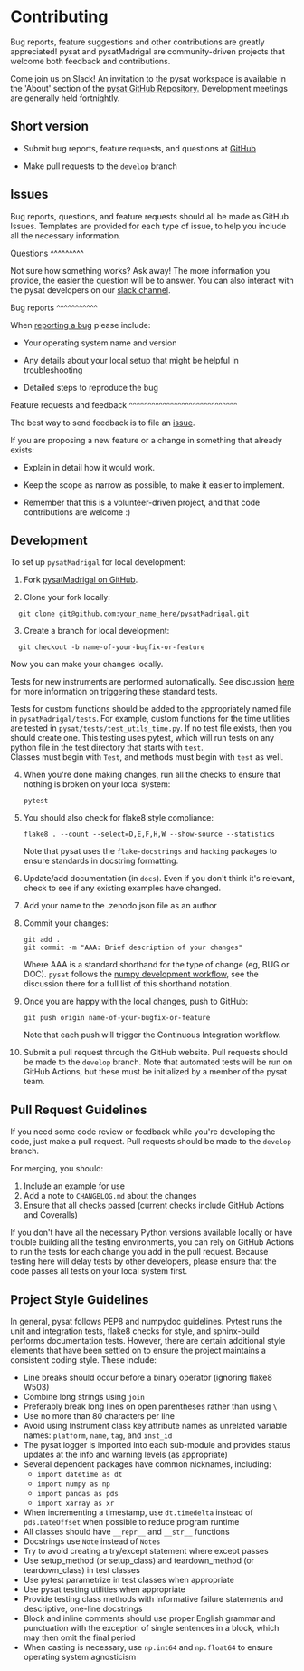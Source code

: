 Contributing
============

Bug reports, feature suggestions and other contributions are greatly
appreciated!  pysat and pysatMadrigal are community-driven projects that
welcome both feedback and contributions.

Come join us on Slack! An invitation to the pysat workspace is available
in the 'About' section of the
[pysat GitHub Repository.](https://github.com/pysat/pysat) Development meetings
are generally held fortnightly.

Short version
-------------

* Submit bug reports, feature requests, and questions at
[GitHub](https://github.com/pysat/pysatMadrigal/issues)

* Make pull requests to the ``develop`` branch

Issues
------

Bug reports, questions, and feature requests should all be made as GitHub
Issues.  Templates are provided for each type of issue, to help you include
all the necessary information.

Questions
^^^^^^^^^

Not sure how something works?  Ask away!  The more information you provide, the
easier the question will be to answer.  You can also interact with the pysat
developers on our [slack channel](https://pysat.slack.com).

Bug reports
^^^^^^^^^^^

When [reporting a bug](https://github.com/pysat/pysatMadrigal/issues) please
include:

* Your operating system name and version

* Any details about your local setup that might be helpful in troubleshooting

* Detailed steps to reproduce the bug

Feature requests and feedback
^^^^^^^^^^^^^^^^^^^^^^^^^^^^^

The best way to send feedback is to file an
[issue](https://github.com/pysat/pysatMadrigal/issues).

If you are proposing a new feature or a change in something that already exists:

* Explain in detail how it would work.

* Keep the scope as narrow as possible, to make it easier to implement.

* Remember that this is a volunteer-driven project, and that code contributions
  are welcome :)

Development
-----------

To set up `pysatMadrigal` for local development:

1. Fork [pysatMadrigal on GitHub](https://github.com/pysat/pysatMadrigal/fork).

2. Clone your fork locally:

  ```
    git clone git@github.com:your_name_here/pysatMadrigal.git
  ```

3. Create a branch for local development:

  ```
    git checkout -b name-of-your-bugfix-or-feature
  ```

   Now you can make your changes locally.

   Tests for new instruments are performed automatically.  See discussion
   [here](https://pysat.readthedocs.io/en/main/new_instrument.html#testing-support)
   for more information on triggering these standard tests.

   Tests for custom functions should be added to the appropriately named file
   in ``pysatMadrigal/tests``. For example, custom functions for the time
   utilities are tested in ``pysat/tests/test_utils_time.py``.  If no test file
   exists, then you should create one.  This testing uses pytest, which will run
   tests on any python file in the test directory that starts with ``test``.  
   Classes must begin with ``Test``, and methods must begin with ``test`` as
   well.

4. When you're done making changes, run all the checks to ensure that nothing
   is broken on your local system:

    ```
    pytest

    ```

5. You should also check for flake8 style compliance:

   ```
   flake8 . --count --select=D,E,F,H,W --show-source --statistics
   ```

   Note that pysat uses the `flake-docstrings` and `hacking` packages to ensure
   standards in docstring formatting.

6. Update/add documentation (in ``docs``).  Even if you don't think it's
   relevant, check to see if any existing examples have changed.

7. Add your name to the .zenodo.json file as an author

8. Commit your changes:
   ```
   git add .
   git commit -m "AAA: Brief description of your changes"
   ```
   Where AAA is a standard shorthand for the type of change (eg, BUG or DOC).
   `pysat` follows the [numpy development workflow](https://numpy.org/doc/stable/dev/development_workflow.html),
   see the discussion there for a full list of this shorthand notation.  

9. Once you are happy with the local changes, push to GitHub:
   ```
   git push origin name-of-your-bugfix-or-feature
   ```
   Note that each push will trigger the Continuous Integration workflow.

10. Submit a pull request through the GitHub website. Pull requests should be
    made to the ``develop`` branch.  Note that automated tests will be run on
    GitHub Actions, but these must be initialized by a member of the pysat team.


Pull Request Guidelines
-----------------------

If you need some code review or feedback while you're developing the code, just
make a pull request. Pull requests should be made to the ``develop`` branch.

For merging, you should:

1. Include an example for use
2. Add a note to ``CHANGELOG.md`` about the changes
3. Ensure that all checks passed (current checks include GitHub Actions and
   Coveralls)

If you don't have all the necessary Python versions available locally or have
trouble building all the testing environments, you can rely on GitHub Actions to
run the tests for each change you add in the pull request. Because testing here
will delay tests by other developers, please ensure that the code passes all
tests on your local system first.


Project Style Guidelines
------------------------

In general, pysat follows PEP8 and numpydoc guidelines.  Pytest runs the unit
and integration tests, flake8 checks for style, and sphinx-build performs
documentation tests.  However, there are certain additional style elements that
have been settled on to ensure the project maintains a consistent coding style.
These include:

* Line breaks should occur before a binary operator (ignoring flake8 W503)
* Combine long strings using `join`
* Preferably break long lines on open parentheses rather than using `\`
* Use no more than 80 characters per line
* Avoid using Instrument class key attribute names as unrelated variable names:
  `platform`, `name`, `tag`, and `inst_id`
* The pysat logger is imported into each sub-module and provides status updates
  at the info and warning levels (as appropriate)
* Several dependent packages have common nicknames, including:
  * `import datetime as dt`
  * `import numpy as np`
  * `import pandas as pds`
  * `import xarray as xr`
* When incrementing a timestamp, use `dt.timedelta` instead of `pds.DateOffset`
  when possible to reduce program runtime
* All classes should have `__repr__` and `__str__` functions
* Docstrings use `Note` instead of `Notes`
* Try to avoid creating a try/except statement where except passes
* Use setup_method (or setup_class) and teardown_method (or teardown_class) in
  test classes
* Use pytest parametrize in test classes when appropriate
* Use pysat testing utilities when appropriate
* Provide testing class methods with informative failure statements and
  descriptive, one-line docstrings
* Block and inline comments should use proper English grammar and punctuation
  with the exception of single sentences in a block, which may then omit the
  final period
* When casting is necessary, use `np.int64` and `np.float64` to ensure operating
  system agnosticism
